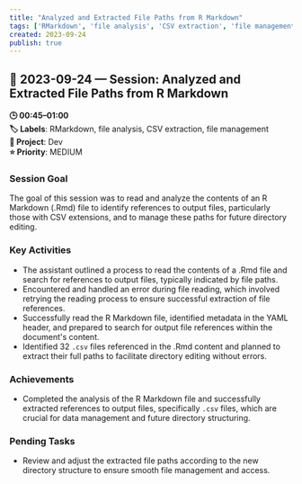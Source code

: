 ```yaml
---
title: "Analyzed and Extracted File Paths from R Markdown"
tags: ['RMarkdown', 'file analysis', 'CSV extraction', 'file management']
created: 2023-09-24
publish: true
---
```


## 📅 2023-09-24 — Session: Analyzed and Extracted File Paths from R Markdown

**🕒 00:45–01:00**  
**🏷️ Labels**: RMarkdown, file analysis, CSV extraction, file management  
**📂 Project**: Dev  
**⭐ Priority**: MEDIUM  


### Session Goal
The goal of this session was to read and analyze the contents of an R Markdown (.Rmd) file to identify references to output files, particularly those with CSV extensions, and to manage these paths for future directory editing.

### Key Activities
- The assistant outlined a process to read the contents of a .Rmd file and search for references to output files, typically indicated by file paths.
- Encountered and handled an error during file reading, which involved retrying the reading process to ensure successful extraction of file references.
- Successfully read the R Markdown file, identified metadata in the YAML header, and prepared to search for output file references within the document's content.
- Identified 32 `.csv` files referenced in the .Rmd content and planned to extract their full paths to facilitate directory editing without errors.

### Achievements
- Completed the analysis of the R Markdown file and successfully extracted references to output files, specifically `.csv` files, which are crucial for data management and future directory structuring.

### Pending Tasks
- Review and adjust the extracted file paths according to the new directory structure to ensure smooth file management and access.
